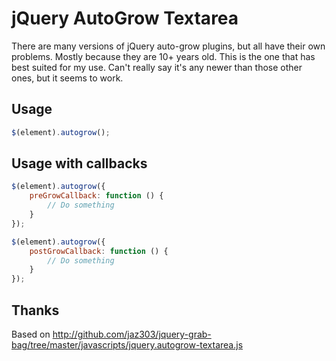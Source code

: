 # jQuery AutoGrow Textarea

There are many versions of jQuery auto-grow plugins, but all have their own problems. Mostly because they are 10+ years old. This is the one that has best suited for my use. Can't really say it's any newer than those other ones, but it seems to work.

## Usage

```javascript
$(element).autogrow();
```

## Usage with callbacks

```javascript
$(element).autogrow({
    preGrowCallback: function () {
        // Do something
    }
});
```

```javascript
$(element).autogrow({
    postGrowCallback: function () {
        // Do something
    }
});
```

## Thanks

Based on http://github.com/jaz303/jquery-grab-bag/tree/master/javascripts/jquery.autogrow-textarea.js

